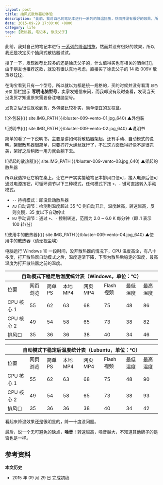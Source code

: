 ```yaml
---
layout: post
title: 抽风式散热器初体验
description: "此前，我对自己的笔记本进行一系列的降温措施，然而并没有很好的效果，所以我还是决定买个抽风式散热器试试。"
date: 2015-09-29 17:00:00 +0800
category: life 
tags: [散热器, 笔记本, 徐氏父子]
---
```


此前，我对自己的笔记本进行 [一系列的降温措施](/cool-the-thinkpad-t410.html)，然而并没有很好的效果，所以我还是决定买个抽风式散热器试试。

搜了一下，发现推荐比较多的还是徐氏父子的，什么值得买也有相关的晒单[[1]][1]，由于朋友也推荐这款，就没有很认真地考虑，直接买了徐氏父子的 14 款 009V 散热器[[2]][2]。

在淘宝看到只有一个型号，所以就以为都是统一规格的，买的时候并没有看清 `颜色分类` 那栏提示 **写明电脑型号**，卖家发短信来问，而我却没有及时查看，发现当天没发货才知道原来需要备注电脑型号。

发货之后很快就收到货，外包装比较朴实，简单便宜的瓦楞盒。

![外包装]({{ site.IMG_PATH }}/bluster-009-vento-01.jpg_640)
&#9650;外包装


![说明书]({{ site.IMG_PATH }}/bluster-009-vento-02.jpg_640)
&#9650;说明书

简单的看了一下说明书，主要是讲如何将散热器架起，还有手动、自动模式的说明。架起散热器很简单，只要拧拧大螺丝就行了，不过这方面做得好像不是很完美，架好之后稍微一用力就会躺下去。

![架起的散热器]({{ site.IMG_PATH }}/bluster-009-vento-03.jpg_640)
&#9650;架起的散热器

所以我选择让它躺在桌上，让它严严实实接触笔记本排风口便可，接入电源后便可通过电源按钮，可循环调节以下三种模式，任何模式下按 `+`、`-` 键可直接转入手动模式。

* `--` 待机模式：即没启动散热器
* `AU` 自动调节：检测到温度超过 35 ℃ 则自动开启，温度越高，转速越高，反则变慢，35 度以下自动停止
* `NU` 手动调节：通过 `+`、`-` 控制转速，范围为 2.0 ~ 6.0 K 每分钟（即 .1 表示 100 转/分）

![使用中的散热器]({{ site.IMG_PATH }}/bluster-009-vento-04.jpg_640)
&#9650;使用中的散热器（请无视尘埃）

电脑运行 Windows 10 一段时间，没开散热器的情况下，CPU 温度高企，有八十多度，打开散热器自动模式之后，温度逐渐下降，下表为散热后稳定的温度，最高温度为打开散热器之前的温度。

<table>
  <thead>
    <tr>
      <th colspan="8">自动模式下稳定后温度统计表（Windows，单位：℃）</th>
    </tr>
  </thead>
  
  <tbody>
    <tr>
      <td>位置</td>
      <td>网页浏览</td>
      <td>简单 PS</td>
      <td>本地 MP4</td>
      <td>网页 MP4</td>
      <td>Flash 视频</td>
      <td>最低温度</td>
      <td>最高温度</td>
    </tr>
    <tr>
      <td>CPU 核心 1</td>
      <td>55</td>
      <td>62</td>
      <td>63</td>
      <td>68</td>
      <td>75</td>
      <td>48</td>
      <td>86</td>
    </tr>
    <tr>
      <td>CPU 核心 2</td>
      <td>49</td>
      <td>54</td>
      <td>58</td>
      <td>65</td>
      <td>73</td>
      <td>38</td>
      <td>82</td>
    </tr>
    <tr>
      <td>排风口</td>
      <td>35</td>
      <td>36</td>
      <td>36</td>
      <td>38</td>
      <td>40</td>
      <td>34</td>
      <td>46</td>
    </tr>
  </tbody>
</table>

<table>
  <thead>
    <tr>
      <th colspan="8">自动模式下稳定后温度统计表（Lubuntu，单位：℃）</th>
    </tr>
  </thead>
  
  <tbody>
    <tr>
      <td>位置</td>
      <td>网页浏览</td>
      <td>简单 PS</td>
      <td>本地 MP4</td>
      <td>网页 MP4</td>
      <td>Flash 视频</td>
      <td>最低温度</td>
      <td>最高温度</td>
    </tr>
    <tr>
      <td>CPU 核心 1</td>
      <td>55</td>
      <td>62</td>
      <td>63</td>
      <td>68</td>
      <td>75</td>
      <td>48</td>
      <td>90</td>
    </tr>
    <tr>
      <td>CPU 核心 2</td>
      <td>49</td>
      <td>54</td>
      <td>58</td>
      <td>65</td>
      <td>73</td>
      <td>38</td>
      <td>93</td>
    </tr>
    <tr>
      <td>排风口</td>
      <td>35</td>
      <td>36</td>
      <td>36</td>
      <td>38</td>
      <td>40</td>
      <td>34</td>
      <td>42</td>
    </tr>
  </tbody>
</table>
看起来降温效果还是很明显的，降一十度没问题。

最后，说一个无可避免的缺点，**噪音**！转速越高，噪音越大，不知道其他牌子的是否也是一样。

## 参考资料

<ol id="refs"></ol>

[1]: http://post.smzdm.com/p/209056 "徐氏父子 2014款抽风式散热器Bluster 009 Vento_开箱晒物_什么值得买"
[2]: https://item.taobao.com/item.htm?_u=t3vc8ha4de6&id=37315965285 "智能强效笔记本电脑抽风式散热器发明者徐氏父子14款009V-淘宝网"

**本文历史**

* 2015 年 09 月 29 日 完成初稿

